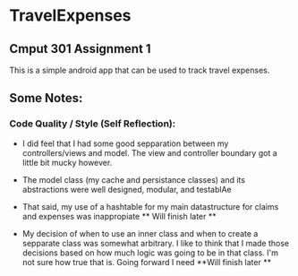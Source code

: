 # TravelExpenses
## Cmput 301 Assignment 1

This is a simple android app that can be used to track travel expenses.

## Some Notes:
### Code Quality / Style (Self Reflection):
- I did feel that I had some good sepparation between my controllers/views and model. The view and controller boundary got a little bit mucky however.

- The model class (my cache and persistance classes) and its abstractions were well designed, modular, and testablAe

- That said, my use of a hashtable for my main datastructure for claims and expenses was inappropiate ** Will finish later **

- My decision of when to use an inner class and when to create a sepparate class was somewhat arbitrary. I like to think that I made those decisions
based on how much logic was going to be in that class. I'm not sure how true that is. Going forward I need **Will finish later **